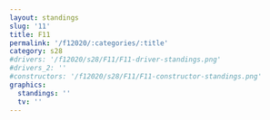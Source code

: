 ```yaml
---
layout: standings
slug: '11'
title: F11
permalink: '/f12020/:categories/:title'
category: s28
#drivers: '/f12020/s28/F11/F11-driver-standings.png'
#drivers_2: ''
#constructors: '/f12020/s28/F11/F11-constructor-standings.png'
graphics:
  standings: ''
  tv: ''
---
```


